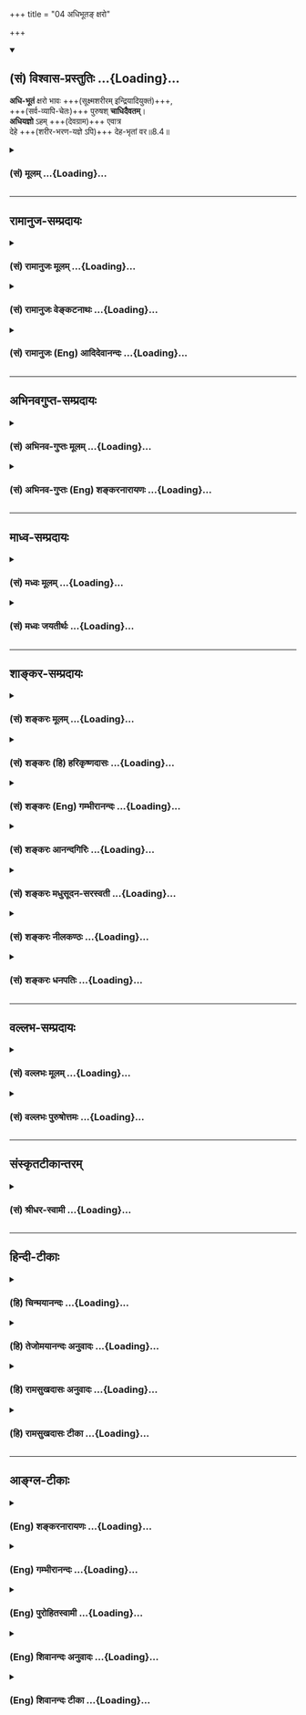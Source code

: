 +++
title = "04 अधिभूतङ् क्षरो"

+++
<div class="js_include" newlevelforh1="2" title="(सं) विश्वास-प्रस्तुतिः" unfilled url="/mahAbhAratam/vyAsaH/shlokashaH/06-bhIShma-parva/03-bhagavad-gItA-parva/saMskRtam/vishvAsa-prastutiH/08_axara-para-brahma-yo/04_adhibhUta~N_xaro.md">
<details open><summary><h2>(सं) विश्वास-प्रस्तुतिः ...{Loading}...</h2></summary>

**अधि-भूतं** क्षरो भावः +++(सूक्ष्मशरीरम् इन्द्रियादियुक्तं)+++,  
+++(सर्व-व्यापि-चेतः)+++ पुरुषश् **चाधिदैवतम्**।  
**अधियज्ञो** ऽहम् +++(देवग्राम)+++ एवात्र  
देहे +++(शरीर-भरण-यज्ञे ऽपि)+++ देह-भृतां वर॥8.4॥
</details>
</div>
<div class="js_include collapsed" newlevelforh1="3" title="(सं) मूलम्" unfilled url="/mahAbhAratam/vyAsaH/shlokashaH/06-bhIShma-parva/03-bhagavad-gItA-parva/saMskRtam/mUlam/08_axara-para-brahma-yo/04_adhibhUta~N_xaro.md">
<details><summary><h3>(सं) मूलम् ...{Loading}...</h3></summary>

अधिभूतं क्षरो भावः पुरुषश्चाधिदैवतम्।  
अधियज्ञोऽहमेवात्र देहे देहभृतां वर।।8.4।।
</details>
</div>


_________________
## रामानुज-सम्प्रदायः
<div class="js_include collapsed" newlevelforh1="3" title="(सं) रामानुजः मूलम्" unfilled url="/mahAbhAratam/vyAsaH/shlokashaH/06-bhIShma-parva/03-bhagavad-gItA-parva/saMskRtam/rAmAnujaH/mUlam/08_axara-para-brahma-yo/04_adhibhUta~N_xaro.md">
<details><summary><h3>(सं) रामानुजः मूलम् ...{Loading}...</h3></summary>

।।8.4।। ऐश्वर्यार्थिनां ज्ञातव्यतया निर्दिष्टम् **अधिभूतं क्षरो भावः**-   
वियदादि-भूतेषु वर्तमानः  
तत्-परिणाम-विशेषः  
क्षरण--स्व-भावो  
विलक्षणः शब्द-स्पर्शादिः साश्रयः।  

विलक्षणाः साश्रयाः शब्द-स्पर्श-रूप-रस-गन्धाः  
ऐश्वर्यार्थिभिः प्राप्याः।  
तैः अनुसंधेयाः।

**पुरुषश्च अधिदैवतम्** -  
अधि-दैवत-शब्द-निर्दिष्टः **पुरुषः**  
**अधिदैवतं** - दैवतोपरि वर्तमानम्,  
इन्द्र-प्रजापति-प्रभृति-कृत्स्न-दैवतोपरि वर्तमानः  
इन्द्र-प्रजापति-प्रभृतीनां भोग्य-जाताद् विलक्षण-शब्दादेः भोक्ता **पुरुषः**,  
सा च भोक्तृत्वावस्था ऐश्वर्यार्थिभिः प्राप्यतया अनुसन्धेया।

**अधि-यज्ञः अहम् एव**  
अधियज्ञ-शब्द-निर्दिष्टो **अहम् एव अधियज्ञः**  
यज्ञैः आराध्यतया वर्तमानः  
अत्रेन्द्रादौ मम देह-भूते आत्मतया अवस्थितः  
अहम् एव यज्ञैः आराध्य इति  
महा-यज्ञादि-नित्य-नैमित्तकानुष्ठान-वेलायां त्रयाणाम् अधिकारिणाम् अनुसन्धेयम् एतत्।

</details>
</div>
<div class="js_include collapsed" newlevelforh1="3" title="(सं) रामानुजः वेङ्कटनाथः" unfilled url="/mahAbhAratam/vyAsaH/shlokashaH/06-bhIShma-parva/03-bhagavad-gItA-parva/saMskRtam/rAmAnujaH/venkaTanAthaH/08_axara-para-brahma-yo/04_adhibhUta~N_xaro.md">
<details><summary><h3>(सं) रामानुजः वेङ्कटनाथः ...{Loading}...</h3></summary>

  
  
।।8.4।। ऐश्वर्यार्थिनां ज्ञातव्यतया
निर्दिष्टमित्येतदधिदैवतेऽप्यनुषञ्जनीयम् अधिभूतक्षरशब्दनिर्वचनानुरोधेन
व्याख्यातिवियदादीति। भूतशब्दस्यात्र जन्तुविषयत्वव्यवच्छेदाय
वियदादिशब्दः। शब्दाद्यवस्थातद्वतोर्भोग्ययोर्द्वयोरपि क्षरशब्देन
सङ्ग्रहणायक्षरणस्वभाव इति निर्वचनम्। नश्वर इत्यर्थः। विलक्षण
इतिइन्द्रप्रजापतिप्रभृतीनां भोग्यजातात् इति वक्ष्यमाणमत्रापि
द्रष्टव्यम्। एवंविधं च वैलक्षण्यं
स्वासाधारणभक्तियोगप्रसन्नपरमात्मसङ्कल्पविशेषप्रसूतभोगरूपत्वात्। अस्य
ज्ञातव्यताहेतुं दर्शयति -- विलक्षणा इति। क्षरो भावः इत्येकवचनं
जात्यभिप्रायमिति भावः। प्राप्याप्राप्यत्वादित्यर्थः। अधिदैवतशब्दे
रूढिभ्रमव्युदासायाह -- अधिदैवतशब्दनिर्दिष्ट इति।
तन्निरुक्तिःदैवतोपरिवर्तमानमिति। देवतोपरीति सम्बन्धसामान्यषष्ठ्या समासः।
दैवतशब्दस्यात्र सर्वेश्वरात् सङ्कोचं देवतान्तरेष्वभिव्याप्तिं चाह --
इन्द्रेति। उपरि वर्तमानत्वमिह न केवलं देशाद्यपेक्षया किन्तु
भोगप्रकर्षादपीत्यभिप्रायेणेत्याह -- इन्द्रेत्यादि पुरुष इत्यन्तम्।  
  
ननु पुरुषान्तरमिहाविवक्षितम्
स्वात्मस्वरूपपुरुषानुसन्धानमधिकार्यन्तरस्यापि समानम् ततोऽत्र को विशेषः
इत्यत्राह -- सा चेति। न परिशुद्धस्वरूपमिहानुसन्धेयं न चाशुद्धेऽपि
हेयत्वमिह भाव्यम्। पुरुषशब्दनिर्देशश्चात्र भावप्रधान इति भावः। अहमेवेति क
इति प्रश्नस्योत्तरम्। कथमिति प्रश्नस्योत्तरत्वं तदभिप्रेतं विवृणोति --
अधियज्ञ इति। यज्ञे सम्बध्यमानोऽधियज्ञः। तत्र च सर्वेश्वरस्याराध्यतया
सम्बन्ध इत्याह -- यज्ञैराराध्यतया वर्तमान इति। इन्द्रादयो हि तत्र च
आराध्याः श्रुताः तत्कथमहमेवेत्युच्यत इत्यत्रोत्तरम्अत्र देहे इत्यनेन
विवक्षितमिति दर्शयति -- अत्रेन्द्रादाविति। अधियज्ञोऽहमेवात्र देहे
इतीश्वरेणाभिधीयमानत्वात्तद्देहविषयत्वं प्रतीतम्। स चेश्वरदेहःयज
देवपूजायाम् \[1।1027\] इति
याज्यदेवतापेक्षयज्ञप्रसङ्गादिन्द्रादिरेवेत्यभिप्रायेणोक्तम् --
इन्द्रादाविति। यां यां तनुम् \[7।21\] इति प्रागुक्तं स्मारयति -- मम
देहभूत इति। कर्मणा ह्यचिद्द्रव्यं कस्यचिद्देहो भवति न तथाऽत्र देहत्वं
कादाचित्कमिति ज्ञापनायदेहभूत इति प्रयोगः।
देहभूतकेवलेन्द्रादिव्यवच्छेदार्थंअहमेवेत्यवधारणम्।
पूर्वनिर्दिष्टब्रह्माध्यात्मकर्माधिभूताधिदैववन्न तत्त्वान्तरमिति
ज्ञापनार्थं वा। विष्णुः सर्वा देवताः इति च श्रुतिः। एतेनकथम् इति
प्रश्नस्याप्युत्तरं दत्तम्। तत्तद्विशिष्टस्याराध्यत्वात्। देहभृतां
वर,इत्यनेनाध्यात्मचिन्तानुगुणसत्त्वोत्तरदेहेन्द्रियादिमत्त्वं
स्वस्यालौकिकेन्द्रादिदेहवत्त्वे निदर्शनं चाभिप्रेतम्।
एवंविधाधियज्ञविज्ञानमनुष्ठानानुप्रविष्टम् न तु तदुपकारकमात्रम् न
चैश्वर्यार्थिमात्रविषयमिति दर्शयति -- इति महायज्ञेति।
अकरणनिमित्तानर्हतादिपरिहाराय
त्रयाणामवश्यकर्तव्यताद्योतनायनित्यनैमित्तिकोक्तिः।  
  

</details>
</div>
<div class="js_include collapsed" newlevelforh1="3" title="(सं) रामानुजः (Eng) आदिदेवानन्दः" unfilled url="/mahAbhAratam/vyAsaH/shlokashaH/06-bhIShma-parva/03-bhagavad-gItA-parva/saMskRtam/rAmAnujaH/english/AdidevAnandaH/08_axara-para-brahma-yo/04_adhibhUta~N_xaro.md">
<details><summary><h3>(सं) रामानुजः (Eng) आदिदेवानन्दः ...{Loading}...</h3></summary>

8.4 The perishable existences which have been declared as fit to be known by the seekers of wealth, power etc., form the Adhibhuta. They are superior material entities that remain in ether or space and other elements. They are the evolutes of material elements and are perishable in their nature. They are also of the nature of sound, touch etc.,
supported by their basic subtle elements but different from, and finer than, ordinary sound etc., and are of many kinds. Sound, touch, form,
taste and smell on this kind, which are manifold and rooted in their several bases, are to be gained by the seekers after prosperity and should be contemplated upon by them. Adhidaivata connotes Purusa. The Purusa is superior to divinities like Indra, Prajapati and others, and is the experiencer of sound etc., which are different from, and superior to, the multitude of enjoyments of Indra, Prajapati etc. The condition of being such an enjoyer is to be contemplated upon by the seekers after prosperity, as the end to be attained. I alone am connoted by the term Adhiyajna (sacrifice). Adhiyajna denotes one who is propitiated in sacrifices. Indra and others, to whom sacrifices are made, form My body.
I dwell as their Self and I alone am the object of worship by sacrifice.
In this manner the three groups of alified devotees should contemplate at the time of the practice of periodical and occasional rituals like the great sacrificies. This is also common to all the three groups of devotees.

</details>
</div>


_________________
## अभिनवगुप्त-सम्प्रदायः
<div class="js_include collapsed" newlevelforh1="3" title="(सं) अभिनव-गुप्तः मूलम्" unfilled url="/mahAbhAratam/vyAsaH/shlokashaH/06-bhIShma-parva/03-bhagavad-gItA-parva/saMskRtam/abhinava-guptaH/mUlam/08_axara-para-brahma-yo/04_adhibhUta~N_xaro.md">
<details><summary><h3>(सं) अभिनव-गुप्तः मूलम् ...{Loading}...</h3></summary>

।।8.4।। अधिभूतमिति।  
क्षरति स्रवति परिणामादि-धर्मेण इति **क्षरः** +++(S omits
क्षरः)+++ - घटादिः पदार्थग्राम उच्यते।  
**पुरुषः** आत्मा।  
स च **अधिदैवतम्** - तत्र सर्व-दैवतानां परिनिष्ठितत्त्वात्।  
अत एव अशेष-यज्ञ-भोक्तृत्वेन **यज्ञान्** अवश्य-कार्याणि कर्माणि **+अधिकृत्य** यः स्थितः पुरुषोत्तमः **सः अहमेव**।  
**अहमेव** च **देहे** स्थित इति प्रश्न-द्वयम् एकेन यत्नेन निर्णीतम्।

</details>
</div>
<div class="js_include collapsed" newlevelforh1="3" title="(सं) अभिनव-गुप्तः (Eng) शङ्करनारायणः" unfilled url="/mahAbhAratam/vyAsaH/shlokashaH/06-bhIShma-parva/03-bhagavad-gItA-parva/saMskRtam/abhinava-guptaH/english/shankaranArAyaNaH/08_axara-para-brahma-yo/04_adhibhUta~N_xaro.md">
<details><summary><h3>(सं) अभिनव-गुप्तः (Eng) शङ्करनारायणः ...{Loading}...</h3></summary>

8.4 Adhibhutam etc. The world of material beings, like pot etc., is of
changing nature, because it flows or gushes forth with its innate nature
of changes etc. Person : Self. It is the lord of the devinities, as all
deities are established in It (or all deities get their perfections in
It). On the same reason it is only Myself, the Supreme Soul, Who remain
lording - as an enjoyer of sacrifice in its entirty - over sacrifices
i.e. actions that are to be performed inevitably; and it is I only Who
dwell in the body. Thus, a pair of estions have been decided by single
effort. Now, the other estion that remains to be answered viz., 'How are
You to be realised at the time of departure ;', the Lord decides as :

</details>
</div>


_________________
## माध्व-सम्प्रदायः
<div class="js_include collapsed" newlevelforh1="3" title="(सं) मध्वः मूलम्" unfilled url="/mahAbhAratam/vyAsaH/shlokashaH/06-bhIShma-parva/03-bhagavad-gItA-parva/saMskRtam/madhvaH/mUlam/08_axara-para-brahma-yo/04_adhibhUta~N_xaro.md">
<details><summary><h3>(सं) मध्वः मूलम् ...{Loading}...</h3></summary>

।।8.4।। भूतानि सशरीरान् जीवानधिकृत्य यत्तदधिभूतम्। क्षरो भावो
विनाशिकार्यपदार्थः। अव्यक्तान्तर्भावेऽपि तस्याप्यन्यथाभावाख्यो
विनाशोऽस्त्येव। तच्चोक्तम् -- अव्यक्तं परमे व्योम्नि निष्क्रिये
सम्प्रलीयते इति। तस्मादव्यक्तमुत्पन्नं त्रिगुणं द्विजसत्तम इति
च। विकारोऽव्यक्तजन्म हि इति च स्कान्दे। पुरि शयनात्पुरुषो जीवः स च
सङ्कर्षणो ब्रह्मा वा। स सर्वदेवानधिकृत्य तत्पतिरित्यधिदैवतम्
देवाधिकारस्थ इति वा। सर्वयज्ञभोक्तृत्वादेरधियज्ञः।
अन्योऽधियज्ञोऽग्न्यादिः प्रसिद्ध इति देह इति विशेषणम्। भोक्तारं यज्ञतपसां
\[5।29\]। त्रैविद्या मां \[9।20\]। ये त्वन्यदेवताभक्ताः। \[9।23\] एतस्य वा
अक्षरस्य प्रशासने ৷৷. गार्गि ददतो मनुष्याः प्रशंसन्ति यजमानं देवाः
\[बृ.उ.3।8।9\] इत्यादेः। कुतो ह्यस्य ध्रुवः स्वर्गः कुतो नैश्श्रेयसं पदम्
\[मं.भा.12।334।2\] इत्यादिपरिहारश्च मोक्षधर्मे।
भगवांश्चेत्तद्भोक्तृत्वादेरधियज्ञत्वं सिद्धमिति कथमित्यस्य परिहारः
पृथङ्नोक्तः। सर्वप्राणिदेहस्थरूपेण साधियज्ञः। अत्रेति
स्वदेहनिवृत्त्यर्थम्। न हि तत्रेश्वरस्य नियन्तृत्वं पृथगस्ति। नात्रोक्तं
ब्रह्म भगवतोऽन्यत्। ते ब्रह्म \[7।29\] इत्युक्त्वासाधिभूताधिदैवं मां
साधियज्ञं च ये विदुः \[7।30\] इति परामर्शात् तस्यैव च
प्रश्नात्। साधियज्ञं इति भेदप्रतीतेस्तन्निवृत्त्यर्थंअधियज्ञोऽहं
इत्युक्तम्। मामित्यभेदप्रसिद्धेरक्षरमित्येवोक्तम्। आह च गीताकल्पे --
देहस्थविष्णुरूपाणि अधियज्ञ इतीरितः। कर्मेश्वरस्य सृष्ट्यर्थं
तच्चापीच्छाद्यमुच्यते। अधिभूतं जडं प्रोक्तमध्यात्मं जीव उच्यते।
हिरण्यगर्भोऽधिदैवं देवः सङ्कर्षणोऽपि वा। ब्रह्म नारायणो देवः
सर्वदेवेश्वरेश्वरः इति। यथा प्रतीतं वा सर्वमत्र नैव विरुध्यते इति।
स्कान्दे च -- आत्माभिमानाधिकारस्थितमध्यात्ममुच्यते। देहाद्बाह्यं
विनाऽतीव बाह्यत्वादधिदैवतम्। देवाधिकारगं सर्वं महाभूताधिकारगम्। तत्कारणं
तथा कार्यमधिभूतं तदन्तिकात् इति। महाकौर्मे च -- अध्यात्मं देहपर्यन्तं
केवलात्मोपकारकम्। सदेहजीवभूतानि यत्तेषामुपकारकृत्। अधिभूतं तु मायान्तं
देवानामधिदैवतम् इति।

</details>
</div>
<div class="js_include collapsed" newlevelforh1="3" title="(सं) मध्वः जयतीर्थः" unfilled url="/mahAbhAratam/vyAsaH/shlokashaH/06-bhIShma-parva/03-bhagavad-gItA-parva/saMskRtam/madhvaH/jayatIrthaH/08_axara-para-brahma-yo/04_adhibhUta~N_xaro.md">
<details><summary><h3>(सं) मध्वः जयतीर्थः ...{Loading}...</h3></summary>

।।8.4।। परिहारं सङ्गमयितुमधिभूतशब्दार्थं तावदाह -- **भूतानी**ति। अधिकृत्य
तदुपकारित्वेन यद्वर्ततेक्षरः,सर्वाणि भूतानि \[15।16\] इति वक्ष्यमाणं
क्षरं व्यावर्तयितुं व्याचष्टे -- **क्षर** इति। क्षरशब्दव्याख्या
विनाशीति। भावशब्दस्यार्थद्वयं कार्य इति पदार्थ इति। भवत्युत्पद्यत इति
भावः। उत्पत्तिमान्पदार्थो नाशवान् पदार्थ इति प्रत्येकमुत्तरम्।
सर्वभूतानामध्यात्मत्वान्न ग्रहणम्। नन्वव्यक्तमपि सशरीरान् जीवानधिकृत्य
वर्तत इति तस्याप्यधिभूतेऽन्तर्भावोऽस्त्येव न चैतद्विनाशि कार्यं वानासतः
\[2।16\] इत्युक्तत्वात्। ततोऽव्यापकमुत्तरमित्यत आह -- **अव्यक्ते**ति।
अव्यक्तस्याधिभूतान्तर्भावेऽपि नाव्यापकमुत्तरमिति शेषः। कुतः इत्यत आह --
**तस्यापी**ति। अन्यथाभावो वैषम्यपरित्यागेन साम्यावस्थापत्तिः। यत इति
शेषः। तथा विक्रियालक्षणं जन्म चेत्यपि ग्राह्यम्। उभयत्र क्रमेण
प्रमाणान्याह -- **तच्चे**ति। व्योम्नि व्याप्ते प्रलये
प्रचुरव्यापाराभावात् निष्क्रिये। ननु पुरुषः परमात्मा स
ब्रह्माधियज्ञशब्दाभ्यामुक्त इत्यत आह -- **पुरी** त। शरीरे अधिकरणे शेतेः
\[अष्टा.3।2।15\] इति डः। वर्णागमो वर्णविपर्ययश्च इत्यादिना साधुः।
तथाप्यध्यात्मशब्देन गतार्थतेत्यत आह -- **स चे**ति।
सर्वजीवाभिमानित्वादिति भावः। तस्याधिदैवत्वं कथं इत्यतो द्वेधाऽऽह --
**स** इति। अधिकृत्य वर्तत इत्यस्यैव विवरणं -- **पतिरि**ति।
देवाधिकारस्थस्तत्प्रकरणेषु मुख्यतः प्रतिपाद्यः। सर्वदेवतासङ्ग्रहार्थं वा
द्वितीयं व्याख्यानम्। अक्षरार्थस्तु पूर्ववत्। अधियज्ञः कथं \[8।2\]
इत्यस्योत्तरं भगवताऽनुक्तं भाष्यकृदाह -- **सर्वे**ति। आदिपदेन
तत्प्रवर्तकत्वादिनाऽध्यात्मशब्दवदधियज्ञशब्देऽव्ययीभावः। किन्तु अधिगतो
यज्ञमिति प्रादिसमासः। अधिष्ठितो यज्ञोऽनेनेति बहुव्रीहिर्वा। अधियज्ञः कः
इति प्रश्ने तत्परिहारे च देह इत्यस्य प्रयोजनमाह -- **अन्य** इति। अन्यो
भगवतः इति सिद्धार्थतापरिहारार्थं प्रश्नवाक्ये देह इति विशेषणं प्रयुक्तं
कर्तृभोक्तृफलदातॄणां हेप्रेरकत्वेन वर्तमान इति। अतः परिहारवाक्येऽपि
यथाप्रश्नं तदुपात्तमिति वाक्यशेषः। भगवतः सर्वयज्ञभोक्तृत्वं कुतो
येनैवमुत्तरमध्याह्रियते इत्यत आह -- **भोक्तारमि**ति।
त्रैविद्यानुष्ठितयज्ञभोक्तृत्वाभावात्सर्वेत्यनुपपन्नमित्यत आह --
**त्रैविद्या** इति। प्रवर्तकत्वे श्रुतिमाह -- **एतस्ये**ति।
यज्ञफलदातृत्वादौ प्रमाणमाह -- **कुतो ही**ति। ध्रुवश्चिरन्तनः।
निश्श्रेयसे मुक्तौ भवं पदं सुखम्। इत्यादेः प्रश्नस्य। नन्वेष परिहरो
भगवतैवं कुतो नोक्तः इत्यत आह -- **भगवांश्चेदि**ति। चेच्छब्दो
यदाशब्दार्थे। अधियज्ञोऽहमिति यदाधियज्ञत्वेन भगवानुक्तः तदा तस्य
सर्वयज्ञभोक्तृत्वादेरधियज्ञत्वमर्जुनस्य सिद्धमेव भोक्तारमित्यादेरर्थस्य
तेन श्रुतत्वात् अन्यत्वपक्ष एव कथमिति पृष्टत्वात्। एवमालोच्य भगवता
कथमित्यस्य प्रश्नस्य परिहारोऽधियज्ञोऽहमित्यतः पृथक् नोक्तः। अस्माभिस्तु
मन्दान्बोधयितुमुक्त इति भावः। ननु यज्ञधियज्ञः स्वयमेव तर्हि कथंसाधियज्ञं
मां इति प्रागवोचत् इत्यत आह -- **सर्वे**ति। रूपविशेषापेक्षया
साहित्यमुक्तमिति भावः। अनेन परिहारवाक्यस्थस्य देह इति विशेषणस्य
प्रयोजनान्तरं चोक्तं भवति। अत्रेति देहविशेषणं किमर्थं इत्यत आह --
**अत्रे**ति। इह लौकिके देह इत्यर्थः। कुत ईश्वरदेहो व्यावर्तनीयः इत्यत आह
-- **न ही**ति। तत्र स्वदेहे। पृथक् पृथग्भावेन। यथाऽधियज्ञोऽहमेवेत्युक्तं
न तथा ब्रह्माहमिति। अतो भगवतोऽन्यदेवेदं ब्रह्म परममिति तु स्वरूपकथनम्। न
तु विशेषणमिति शङ्का निवारयति -- **नात्रे**ति। पूर्वाध्यायेते ब्रह्म
तद्विदुः \[7।29\] इत्युक्त्वा कथम्भूतं ब्रह्मेत्याकाङ्क्षायां
साधिभूताधिदैवं साधियज्ञं च ब्रह्मेति वक्तव्ये मामिति ब्रह्मणः
परामर्शात्। तत्रास्तु भगवानेव ब्रह्म अत्र तु कुतः इत्यत आह --
**तस्यैवे**ति पृष्टस्यैव वक्तव्यत्वात्। तर्हि अधियज्ञस्य ब्रह्मणश्च
भगवत्त्वादेकत्राहमेवेत्युक्तिः अपरत्र तदनुक्तिः किंनिबन्धना इत्यत आह --
**साधियज्ञमि**ति। शेषं **तात्पर्यनिर्णये।** एतेनापव्याख्यानमपि निरस्तम्।
द्वादशादौ च विस्तरेण आगमसम्मत्योक्तं स्थापयति -- **आह चे**ति। यानि
देहस्थविष्णुरूपाणिसोधियज्ञ इतीरितः। तदपीच्छाप्रयत्नाद्यमेव न तु
परिणामरूपम्। जडं देहाद्बाह्यम्। न केवलमेषां पदानामेतावन्मात्रार्थत्वं
किन्तु यथाप्रतीतं प्रतीतिमनतिक्रम्य शब्दशक्त्या यावत्प्रतीतं
प्रमाणाविरुद्धं च तदत्र व्याख्यायमानं वक्तुरभिप्रायं न
व्यभिरचरतीत्यर्थः. कि़ञ्चिद्व्यवहितत्वात् मध्येऽपीति शब्दः। एतदेव
वाक्यान्तरेण स्पष्टयति -- **स्कान्दे चे**ति। आत्मनोऽभिमानस्य विषयः
आत्माधिकारस्थं तत्र प्रतिपाद्यं देहाद्बाह्यं विनेति।
सामर्थ्यादात्माभिमानस्थेन सम्बध्यते। तत्र युक्तिः अतीव बाह्यत्वात्।
अत्यभिमानविषयत्वाभावात्। महाभूताधिकारगं महाभूतम्। कार्यकारणग्रहणहेतुः।
तदन्तिकात्तत्तादात्म्यात् देवानामुपकारकृत्।

</details>
</div>


_________________
## शाङ्कर-सम्प्रदायः
<div class="js_include collapsed" newlevelforh1="3" title="(सं) शङ्करः मूलम्" unfilled url="/mahAbhAratam/vyAsaH/shlokashaH/06-bhIShma-parva/03-bhagavad-gItA-parva/saMskRtam/shankaraH/mUlam/08_axara-para-brahma-yo/04_adhibhUta~N_xaro.md">
<details><summary><h3>(सं) शङ्करः मूलम् ...{Loading}...</h3></summary>

।।8.4।। --, 

**अधिभूतं** प्राणिजातम् अधिकृत्य भवतीति।  
कोऽसौ क्षरः? क्षरतीति **क्षरः** - विनाशी **भावः** - यत्किञ्चित् जनिमत् वस्तु इत्यर्थः। 

**पुरुषः** पूर्णम् अनेन सर्वम् इति, पुरि शयनात् वा **पुरुषः**  
आदित्यान्तर्गतो हिण्य-गर्भः सर्व-प्राणि-करणानाम् अनुग्राहकः  
सः **अधिदैवतम्।** 

**अधियज्ञः** सर्व-यज्ञाभिमानिनी विष्ण्व्-आख्या देवता - "यज्ञो वै विष्णुः" इति श्रुतेः।  
स हि विष्णुः **अहमेव अत्र** अस्मिन् **देहे** यो यज्ञः, तस्य +अहम् **अधियज्ञः** -  
यज्ञो हि देह-निर्वर्त्यत्वेन देह-समवायी इति देहाधिकरणो भवति **देहभृतां वर**।।

</details>
</div>
<div class="js_include collapsed" newlevelforh1="3" title="(सं) शङ्करः (हि) हरिकृष्णदासः" unfilled url="/mahAbhAratam/vyAsaH/shlokashaH/06-bhIShma-parva/03-bhagavad-gItA-parva/saMskRtam/shankaraH/hindI/harikRShNadAsaH/08_axara-para-brahma-yo/04_adhibhUta~N_xaro.md">
<details><summary><h3>(सं) शङ्करः (हि) हरिकृष्णदासः ...{Loading}...</h3></summary>

।।8.4।। जो प्राणिमात्रको आश्रित किये होता है उसका नाम अधिभूत है। वह कौन
है क्षर -- जो कि क्षय होता है ऐसा विनाशी भाव यानी जो कुछ भी उत्पत्तिशील
पदार्थ हैं वे सबकेसब अधिभूत हैं। पुरुष अर्थात् जिससे यह सब जगत् परिपूर्ण
है अथवा जो शरीररूप पुरमें रहनेवाला होनेसे पुरुष कहलाता है वह सब
प्राणियोंके इन्द्रियादि करणोंका अनुग्राहक सूर्यलोकमें रहनेवाला
हिरण्यगर्भ अधिदैवत है। यज्ञ ही विष्णु है इस श्रुतिके अनुसार सब यज्ञोंका
अधिष्ठाता जो विष्णुनामक देवता है वह अधियज्ञ है। हे देहधारियोंमें श्रेष्ठ
अर्जुन इस देहमें जो यज्ञ है उसका अधिष्ठाता वह विष्णुरूप अधियज्ञ मैं ही
हूँ। यज्ञ शरीरसे ही सिद्ध होता है अतः यज्ञका शरीरसे नित्य सम्बन्ध है
इसलिये वह शरीरमें रहनेवाला माना जाता है।

</details>
</div>
<div class="js_include collapsed" newlevelforh1="3" title="(सं) शङ्करः (Eng) गम्भीरानन्दः" unfilled url="/mahAbhAratam/vyAsaH/shlokashaH/06-bhIShma-parva/03-bhagavad-gItA-parva/saMskRtam/shankaraH/english/gambhIrAnandaH/08_axara-para-brahma-yo/04_adhibhUta~N_xaro.md">
<details><summary><h3>(सं) शङ्करः (Eng) गम्भीरानन्दः ...{Loading}...</h3></summary>

8.4 Adhibhutam, that which exists in the physical plane, i.e. that which
exists by comprising all creatures;-what is it;-it consists of the
ksarah bhavah, mutable entity. Ksarah is that which is mutable, which is
destructible; bhavah means anything whatsoever that has orgination. This
is meaning. Purusah means the Person, derived in the sense of he by whom
all things are pervaded; or, he who lies in every heart. He is
Hiranyagarbha, who resides in the Sun and sustains the organs of all
creatures. He is adhi-daivatam, the entity existing in the divine plane.
Deha-bhrtam-vara, O best among the embodied beings; adhiyajnah, the
entity existing in sacrifices, is the Deity, called Visnu, presiding
over all sacrifices-which agrees with the Vedic text, 'Sacrifice is
indeed Vishu' (Tai, Sam. 1.7.4). Aham eva, I Myself, who am that very
Visnu; am adhiyajnah, the entity existing in the sacrifice; which is
going on atra dehe, in this body. Since a sacrfice is performed with
body, therefore it is closely associated with the body. In this sense it
is said to be going on in the body.

</details>
</div>
<div class="js_include collapsed" newlevelforh1="3" title="(सं) शङ्करः आनन्दगिरिः" unfilled url="/mahAbhAratam/vyAsaH/shlokashaH/06-bhIShma-parva/03-bhagavad-gItA-parva/saMskRtam/shankaraH/AnandagiriH/08_axara-para-brahma-yo/04_adhibhUta~N_xaro.md">
<details><summary><h3>(सं) शङ्करः आनन्दगिरिः ...{Loading}...</h3></summary>

।।8.4।। संप्रति प्रश्नत्रयस्योत्तरमाह -- **अधिभूतमिति।** अधिभूतं च किं
प्रोक्तमित्यस्य प्रतिवचनं **अधिभूतं क्षरो भाव इति।** तत्राधिभूतपदमनूद्य
वाच्यमर्थं कथयति -- **अधिभूतमित्यादिना।** तस्य निर्देशमन्तरेण
निर्ज्ञातुमशक्यत्वात्प्रश्नद्वारा तन्निर्दिशति -- **कोऽसाविति।**
कार्यमात्रमत्र संगृहीतमिति वक्तुमुक्तमेव व्यनक्ति -- **यत्किंचिदिति।**
अधिदैवं किमिति प्रश्ने पुरुषश्चेत्यादिप्रतिवचनं तत्र पुरुषशब्दमनूद्य
मुख्यमर्थं तस्योपन्यस्यति -- **पुरुष इति।** तस्यैव संभावितमर्थान्तरमाह
-- **पुरि शयनाद्वेति।** वैराजं देहमासाद्यादित्यमण्डलादिषु दैवतेषु
योऽन्तरवस्थितो लिङ्गात्मा व्यष्टिकरणानुग्राहकोऽत्र पुरुषशब्दार्थः स
चाधिदैवतमिति स्फुटयति -- **आदित्येति।** अधियज्ञः कथमित्यादिप्रश्नं
परिहरन्नधियज्ञशब्दार्थमाह -- **अधियज्ञ इति।** कथमुक्तायां
देवतायामधियज्ञशब्दः स्यादित्याशङ्क्य श्रुतिमनुसरन्नाह -- **यज्ञो वा
इति।** परैव देवताऽधियज्ञशब्देनोच्यते। सा च ब्रह्मणः सकाशादत्यन्ताभेदेन
प्रतिपत्तव्येत्याह -- **स हि विष्णुरिति।**
शास्त्रीयव्यवहारभूमिरत्रेत्युक्ता। देहसामानाधिकरण्याद्वात्रेत्यस्य
व्याख्यानम् -- **अस्मिन्निति।** किमधियज्ञो बहिरन्तर्वा देहादिति संदेहो
मा भूदित्याह -- **देह इति।** ननु यज्ञस्य देहाधिकरणत्वाभावात्कथं
तथाविधयज्ञाभिमानिदेवतात्वं भगवता विवक्ष्यते तत्राह -- **यज्ञो हीति।**
एतेन तस्य बुद्ध्यादिव्यतिरिक्तत्वमुक्तमवधेयम्। नहि परा देवता
दर्शितरीत्याधियज्ञशब्दिता बुद्ध्यादिष्वन्तर्भावमनुभावयितुमलम्।
देहान्बिभ्रतीति देहभृतः सर्वे प्राणिनस्तेषामेव वरः श्रेष्ठः। युक्तं हि
भगवता साक्षादेव प्रतिक्षणं संवादं विदधानस्यार्जुनस्य सर्वेभ्यः
श्रैष्ठ्यम्।

</details>
</div>
<div class="js_include collapsed" newlevelforh1="3" title="(सं) शङ्करः मधुसूदन-सरस्वती" unfilled url="/mahAbhAratam/vyAsaH/shlokashaH/06-bhIShma-parva/03-bhagavad-gItA-parva/saMskRtam/shankaraH/madhusUdana-sarasvatI/08_axara-para-brahma-yo/04_adhibhUta~N_xaro.md">
<details><summary><h3>(सं) शङ्करः मधुसूदन-सरस्वती ...{Loading}...</h3></summary>

।।8.4।। संप्रत्यग्रिमप्रश्नत्रयस्योत्तरमाह -- क्षरतीति क्षरो विनाशी भावो
यत्किंचिज्जनिमद्वस्तु भूतं प्राणिजातमधिकृत्य भवतीत्यधिभूतमुच्यते। पुरुषो
हिरण्यगर्भः समष्टिलिङ्गात्मा व्यष्टिसर्वकरणानुग्राहकः। आत्मैवेदमग्र
आसीत्पुरुषविधः इत्युपक्रम्यस यत्पूर्वोऽस्मात्सर्वस्मात्सर्वान्पाप्मन
औषत्तस्मात्पुरुषः इत्यादि श्रुत्या प्रतिपादितः। चकारात्स वै शरीरी प्रथमः
स वै पुरुष उच्यते। आदिकर्ता स भूतानां ब्रह्माग्रे समवर्तत
इत्यादिस्मृत्या च प्रतिपादितः। अधिदैवतं दैवतान्यादित्यादीन्यधिकृत्य
चक्षुरादिकरणान्यनुगृह्णातीति तथोच्यते। अधियज्ञः सर्वयाज्ञाधिष्ठाता
सर्वयज्ञफलदायकश्च। सर्वयज्ञाभिमानिनी विष्ण्वाख्या देवता। यज्ञो वै विष्णुः
इति श्रुतेः। सच विष्णुरधियज्ञोऽहं वासुदेव एव न मद्भिन्नः कश्चित्। अतएव
परब्रह्मणः सकाशादत्यन्ताभेदेनैव प्रतिपत्तव्य इति कथमिति व्याख्यातम्।
सचात्रास्मिन्मनुष्यदेहे यज्ञरूपेण वर्तते बुद्ध्यादिव्यतिरिक्तो
विष्णुरूपत्वात्। एतेन स किमस्मिन्देहे ततो बहिर्वा देहे चेत्कोऽत्र
बुद्ध्यादिस्तद्यतिरिक्तो वेति संदेहो निरस्तः। मनुष्यदेहे य
यज्ञस्यावस्थानं यज्ञस्य मनुष्यदेहनिर्वत्वात्पुरुषो वै यज्ञः पुरुषस्तेन
यज्ञो यदेनं पुरुषस्तनुते इत्यादिश्रुतेः। हे देहभृतां वर सर्वप्राणिनां
श्रेष्ठेति संबोधयन् प्रतिक्षणं
मत्संभाषणात्कृतकृत्यस्त्वमेतद्बोधयोग्योऽसीति प्रोत्साहयत्यर्जुनं भगवान्।
अर्जुनस्य सर्वप्राणिश्रेष्ठत्वं भगवदनुग्रहातिशयभाजनत्वात्प्रसिद्धमेव।

</details>
</div>
<div class="js_include collapsed" newlevelforh1="3" title="(सं) शङ्करः नीलकण्ठः" unfilled url="/mahAbhAratam/vyAsaH/shlokashaH/06-bhIShma-parva/03-bhagavad-gItA-parva/saMskRtam/shankaraH/nIlakaNThaH/08_axara-para-brahma-yo/04_adhibhUta~N_xaro.md">
<details><summary><h3>(सं) शङ्करः नीलकण्ठः ...{Loading}...</h3></summary>

।।8.4।। क्षरो भावो जनिमद्वस्तु कर्मफलभूतं तत्साधनभूतं च
तदधिभूतमित्युच्यते। अधिदैवतं पुरुषः सर्वासु पूर्षु वसतीति
सर्वकरणानुग्राहकः सकलदेवतात्मा हिरण्यगर्भः। अधियज्ञो यज्ञाभिमानी
विष्णुरन्तर्यामी सोऽहमेव देह्यस्मि। अत्रास्मिन्देहे देहभृतां वर।

</details>
</div>
<div class="js_include collapsed" newlevelforh1="3" title="(सं) शङ्करः धनपतिः" unfilled url="/mahAbhAratam/vyAsaH/shlokashaH/06-bhIShma-parva/03-bhagavad-gItA-parva/saMskRtam/shankaraH/dhanapatiH/08_axara-para-brahma-yo/04_adhibhUta~N_xaro.md">
<details><summary><h3>(सं) शङ्करः धनपतिः ...{Loading}...</h3></summary>

।।8.4।। अधिभूतं च किं प्रोक्तमिति चतुर्थप्रश्नस्योत्तरमाह -- अधिभूतमिति।
भूतं प्राणिजातमधिकृत्य भवतीत्यधिभूतम्। क्षरो भावः क्षरतीति क्षरो विनाशी
भावो यत्किंचिज्जनिमद्वस्त्वित्यर्थः। अधिदैवं किमुच्यत इति
पञ्चमप्रश्नस्योत्तरमाह। पुरुषश्चाधिदैवतं पूर्णमनेन सर्वमिति पुरुषः
सर्वासु पूर्षु शयनाद्वा पुरुषः आदित्यान्तर्गतो हिरण्यगर्भः
सर्वप्राणिकरणानुग्राहकः सोऽधिदैवतं दैवतान्यादित्यादीन्यधिकृत्य
चक्षुरादिकरणग्राममनुगृह्णतीत्यधिदैवतमुच्यते। अधियज्ञः कथं कोऽत्र
देहेऽस्मिन्मधुसूदनेति षष्ठश्रस्योत्तरमाह -- अधियज्ञ इति। यज्ञो हि
देहेनोत्पात्द्योऽतो देहसमवायी। अतो देहस्तस्याधिकरणं भवति।
अस्मिन्देहेऽधियज्ञः सर्वयज्ञाभिमानिनी देवता विषण्वाख्या। यज्ञो वै विष्णुः
इति श्रुतेः। सोऽधियज्ञो विष्णुरहमेव कथमित्यवान्तरप्रकारप्रश्नोऽप्यनेनैव
परिहृतः। अधियज्ञो बुद्य्धादिव्यतिरिक्तः परमात्माभिन्नोऽस्मिन्देहे
प्रतिपत्तव्य इति। देहान्बिभ्रतीति देहभृतस्तेषां सर्वेषां प्राणिनां वरः
श्रेष्ठस्तस्य संबोधनं हे देहभृतां वरेति। उक्तंच भगवता प्रतिक्षणं संवादं
संविदधानस्यार्जुनस्य सर्वेभ्यः प्राणिभ्यः श्रैष्ट्यमिति भाष्यटीकाकाराः।
एवंभूतं मां देहभृतां वरस्त्वं प्रतिपत्तुमर्हसीति सूचनार्थं,वा संबोधनम्।

</details>
</div>


_________________
## वल्लभ-सम्प्रदायः
<div class="js_include collapsed" newlevelforh1="3" title="(सं) वल्लभः मूलम्" unfilled url="/mahAbhAratam/vyAsaH/shlokashaH/06-bhIShma-parva/03-bhagavad-gItA-parva/saMskRtam/vallabhaH/mUlam/08_axara-para-brahma-yo/04_adhibhUta~N_xaro.md">
<details><summary><h3>(सं) वल्लभः मूलम् ...{Loading}...</h3></summary>

।।8.4।। अग्रिमाणामाह -- अधिभूतमिति। पूर्वनिर्दिष्टमधिभूतं क्षरो भावः
भूताधिकृतः क्षरणस्वभावो भौतिकः पदार्थः युष्मदादिविराडन्तः किञ्च पुरुषो
जीवोऽत्रात्मा सर्वत्रास्त्यधिदैवतं (सर्वेषामधिदैवतं) सर्वसाधारणं
शब्दादिभोक्तृ चेति सूर्याद्या अधिदेवताश्चकारेण संगृह्यन्ते। सा
भोक्तृत्वावस्था पुरुषान्तर्यामिज्ञानिभिः (पुरुषोत्तमज्ञानिभिः)
सर्वत्रैकरूपतया(सर्वाधिगम्यतया)ऽनुसन्धेया। अधियज्ञोऽहमिति -- यस्त्वया
पृष्टः कोऽधियज्ञ इति स चाहं यज्ञाधिष्ठातावयवी यज्ञैश्चाराध्यः
परमात्मरूपः। देहेऽस्मिन्कथं इत्यस्योत्तरमाह -- अत्र देहे समस्तभूतशरीरे
तदन्तर्यामितया स्थितः यथोक्तं भागवते -- आध्यात्मिकस्तु यः प्रोक्तः
सोऽसावेवाधिदैविकः। यस्तत्रोभयविच्छेदः स स्मृतो ह्याधिभौतिकः।
एकमेकतराभावे यदि नोपलभामहे। त्रितयं तत्र यो वेद स आत्मा
\[स्वाश्रयाश्रयः\] स्वाश्रयः परः। \[भाग.2।10।9\] इति। हे देहभृतां वर यथा
देहभृतः केचन विज्ञाः (लिप्ताः) केचनाऽविज्ञाः (अलिप्ताः) तथाऽहमभिज्ञः
(अलिप्तः) साक्षी त्वं चापि तेषु वरो जिज्ञासुः देहभृत्त्वादिति तं स्तौति।

</details>
</div>
<div class="js_include collapsed" newlevelforh1="3" title="(सं) वल्लभः पुरुषोत्तमः" unfilled url="/mahAbhAratam/vyAsaH/shlokashaH/06-bhIShma-parva/03-bhagavad-gItA-parva/saMskRtam/vallabhaH/puruShottamaH/08_axara-para-brahma-yo/04_adhibhUta~N_xaro.md">
<details><summary><h3>(सं) वल्लभः पुरुषोत्तमः ...{Loading}...</h3></summary>

  
  
।।8.4।। एवं ब्रह्माध्यात्मकर्मोत्तराण्युक्त्वाऽधिभूताद्युत्तराण्याह --
अधिभूतमिति। क्षरो भावो विनश्वरो देहो भगवद्विप्रयोगतापाधिक्येन
नाशभावयुक्तोऽधिभूतं जीवमात्रमधिकृत्य भवतीति अधिभूतं
दास्यार्थमाविर्भावितस्वांशे विप्रयोगतापार्थं प्रकटीक्रियत इति तथोच्यत
इति भावः। च पुनः। पुरुषो मम जीवहृदि पुरुषत्वेन रसात्मको भावः स अधिदैवः
तं क्रीडात्मकभावमधिकृत्य भवतीति सर्वमूलरूप इति तथोच्यत इति भावः। किञ्च
हे देहभृतां वर मत्सेवौपयिकसामर्थ्ययुक्त अत्र जगति देहे देहनिमित्तं
सेवौपयिकोपचयार्थं अधियज्ञः यज्ञादिकर्मात्मकस्तत्प्रवर्तकश्चेत्यर्थः।  
  

</details>
</div>


_________________
## संस्कृतटीकान्तरम्
<div class="js_include collapsed" newlevelforh1="3" title="(सं) श्रीधर-स्वामी" unfilled url="/mahAbhAratam/vyAsaH/shlokashaH/06-bhIShma-parva/03-bhagavad-gItA-parva/saMskRtam/shrIdhara-svAmI/08_axara-para-brahma-yo/04_adhibhUta~N_xaro.md">
<details><summary><h3>(सं) श्रीधर-स्वामी ...{Loading}...</h3></summary>

।।8.4।। किंच **-- अधिभूतमिति।** क्षरो विनश्वरो भावो देहादिपदार्थो भूतं
प्राणिमात्रमधिकृत्य भवतीत्यधिभूतमुच्यते। पुरुषो वैराजः
सूर्यमण्डलमध्यवर्ती स्वांशभूतसर्वदेवतानामधिपतिरधिदैवतमुच्यते।
अधिदैवतमधिष्ठात्री देवतास वै शरीरी प्रथमः स वै पुरुष उच्यते। आदिकर्ता स
भूतानां ब्रह्माग्रे समवर्तत इति श्रुतेः। अत्रास्मिन्देहेऽन्तर्यामित्वेन
स्थितोऽहमेवाधियज्ञो यज्ञाधिष्ठात्री देवता यज्ञादिकर्मप्रवर्तकस्तत्फलदाता
च कथमित्यस्योत्तरमनेनैवोक्तं द्रष्टव्यम्।
अन्तर्यामिणोऽसङ्गत्वादिभिर्गुणैर्जीववैलक्षण्येन देहान्तर्वर्तित्वस्य
प्रसिद्धत्वात्। तथाच श्रुतिः -- द्वा सुपर्णा सयुजा सखाया समानं वृक्षं
परिषस्वजाते। तयोरन्यः पिप्पलं स्वाद्वत्त्यनश्नन्नन्यो अभिचाकशीति इति।
देहभृतां मध्ये श्रेष्ठ इति संबोधयन् त्वमप्येवंभूतमन्तर्यामिणं
पराधीनस्वप्रवृत्तिनिवृत्त्यन्वयव्यतिरेकाभ्यां बोद्धुमर्हसीति सूचयति।

</details>
</div>


_________________
## हिन्दी-टीकाः
<div class="js_include collapsed" newlevelforh1="3" title="(हि) चिन्मयानन्दः" unfilled url="/mahAbhAratam/vyAsaH/shlokashaH/06-bhIShma-parva/03-bhagavad-gItA-parva/hindI/chinmayAnandaH/08_axara-para-brahma-yo/04_adhibhUta~N_xaro.md">
<details><summary><h3>(हि) चिन्मयानन्दः ...{Loading}...</h3></summary>

।।8.4।। परम अक्षर तत्त्व ब्रह्म है ब्रह्म शब्द उस अपरिवर्तनशील और
अविनाशी तत्त्व का संकेत करता है जो इस दृश्यमान जगत् का अधिष्ठान है। वही
आत्मरूप से शरीर मन और बुद्धि को चैतन्य प्रदान कर उनके जन्म से लेकर मरण
तक के असंख्य परिवर्तनों को प्रकाशित करता है। ब्रह्म का ही प्रतिदेह में
आत्मभाव अध्यात्म कहलाता है। यद्यपि परमात्मा स्वयं निराकार और सूक्ष्म
होने के कारण सर्वव्यापी है तथापि उसकी सार्मथ्य और कृपा का अनुभव प्रत्येक
भौतिक शरीर में स्पष्ट होता है। देह उपाधि से मानो परिच्छिन्न हुआ ब्रह्म
जब उस देह में व्यक्त होता है तब उसे अध्यात्म कहते हैं। श्री शंकाचार्य
इसे स्पष्ट करते हुए लिखते हैं प्रतिदेह में प्रत्यगात्मतया प्रवृत्त
परमार्थ ब्रह्म अध्यात्म कहलाता है। मात्र उत्पादन ही कर्म नही है। उत्पादन
की मात्रा में वृद्धि करने का आदेश दिया जा सकता है तथा केवल अधिक परिश्रम
से उसे सम्पादित भी किया जा सकता है। यहाँ प्रयुक्त कर्म शब्द का तात्पर्य
और अधिक गम्भीर सूक्ष्म और दिव्य है। बुद्धि में निहित वह सृजन शक्ति वह
सूक्ष्म आध्यात्मिक शक्ति जिसके कारण बुद्धि निर्माण कार्य में प्रवृत्त
होकर विभिन्न भावों का निर्माण करती है कर्म नाम से जानी जाती है। अन्य सब
केवल स्वेद और श्रम है अर्जन और अपव्यय है स्मिति और गायन है सुबकन और रुदन
है। नश्वर भाव अधिभूत है अक्षर तत्त्व के विपरीत क्षर प्राकृतिक जगत् है
जिसके माध्यम से आत्मा की चेतनता व्यक्त होने से सर्वत्र शक्ति और वैभव के
दर्शन होते हैं। क्षर और अक्षर में उतना ही भेद है जितना इंजिन और वाष्प
में रेडियो और विद्युत् में। संक्षेप में सम्पूर्ण दृश्यमान जड़ जगत् क्षर
अधिभूत है। अध्यात्म दृष्टि से क्षर उपाधियाँ हैं शरीर इन्द्रियाँ मन और
बुद्धि। पुरुष अधिदैव है। पुरुष का अर्थ है पुरी में शयन करने वाला अर्थात्
देह में वास करने वाला। वेदान्तशास्त्र के अनुसार प्रत्येक इन्द्रिय मन और
बुद्धि का अधिष्ठाता देवता है उनमें इन उपाधियों के स्वविषय ग्रहण करने की
सार्मथ्य है। समष्टि की दृष्टि से शास्त्रीय भाषा में इसे हिरण्यगर्भ कहते
हैं। इस देह में अधियज्ञ मैं हूँ वेदों के अनुसार देवताओं के उद्देश्य से
अग्नि में आहुति दी जाने की क्रिया यज्ञ कहलाती है। अध्यात्म (व्यक्ति) की
दृष्टि से यज्ञ का अर्थ है विषय भावनाएं एवं विचारों का ग्रहण। बाह्य यज्ञ
के समान यहाँ भी जब विषय रूपी आहुतियाँ इन्द्रियरूपी अग्नि में अर्पण की
जाती हैं तब इन्द्रियों का अधिष्ठाता देवता (ग्रहण सार्मथ्य) प्रसन्न होता
है जिसके अनुग्रह स्वरूप हमें फल प्राप्त होकर अर्थात् तत्सम्बन्धित विषय
का ज्ञान होता है। इस यज्ञ का सम्पादन चैतन्य आत्मा की उपस्थिति के बिना
नहीं हो सकता। अत वही देह में अधियज्ञ कहलाता है। भगवान् श्रीकृष्ण द्वारा
यहाँ दी गयी परिभाषाओं का सूक्ष्म अभिप्राय या लक्ष्यार्थ यह है कि ब्रह्म
ही एकमात्र पारमार्थिक सत्य है और शेष सब कुछ उस पर भ्रान्तिजन्य अध्यास
है। अतः आत्मा को जानने का अर्थ है सम्पूर्ण जगत् को जानना। एक बार अपने
शुद्ध स्वरूप को पहचानने के पश्चात् वह ज्ञानी पुरुष कर्तव्य अकर्तव्य और
विधिनिषेध के समस्त बन्धनों से मुक्त हो जाता है। कर्म करने अथवा न करने
में वह पूर्ण स्वतन्त्र होता है। जो पुरुष इस ज्ञान में स्थिर होकर अपने
व्यक्तित्व के शारीरिक मानसिक एवं बौद्धिक स्तरों पर क्रीड़ा करते हुए
आत्मा को देखता है वह स्वाभाविक ही स्वयं को उस दिव्य साक्षी के रूप में
अनुभव करता है जो स्वइच्छित अनात्म बन्धनों की तिलतिल हो रही मृत्यु का भी
अवलोकन करता रहता है। अन्तकाल में आपका स्मरण करता हुआ जो देहत्याग करता है
उसकी क्या गति होती है

</details>
</div>
<div class="js_include collapsed" newlevelforh1="3" title="(हि) तेजोमयानन्दः अनुवादः" unfilled url="/mahAbhAratam/vyAsaH/shlokashaH/06-bhIShma-parva/03-bhagavad-gItA-parva/hindI/tejomayAnandaH/anuvAdaH/08_axara-para-brahma-yo/04_adhibhUta~N_xaro.md">
<details><summary><h3>(हि) तेजोमयानन्दः अनुवादः ...{Loading}...</h3></summary>

।।8.4।। हे देहधारियों में श्रेष्ठ अर्जुन ! नश्वर वस्तु (पंचमहाभूत)
अधिभूत और पुरुष अधिदैव है; इस शरीर में मैं ही अधियज्ञ हूँ।।

</details>
</div>
<div class="js_include collapsed" newlevelforh1="3" title="(हि) रामसुखदासः अनुवादः" unfilled url="/mahAbhAratam/vyAsaH/shlokashaH/06-bhIShma-parva/03-bhagavad-gItA-parva/hindI/rAmasukhadAsaH/anuvAdaH/08_axara-para-brahma-yo/04_adhibhUta~N_xaro.md">
<details><summary><h3>(हि) रामसुखदासः अनुवादः ...{Loading}...</h3></summary>

।।8.4।। हे देहधारियोंमें श्रेष्ठ अर्जुन ! क्षरभाव अर्थात् नाशवान्
पदार्थको अधिभूत कहते हैं, पुरुष अर्थात् हिरण्यगर्भ ब्रह्माजी अधिदैव हैं
और इस देहमें अन्तर्यामीरूपसे मैं ही अधियज्ञ हूँ।

</details>
</div>
<div class="js_include collapsed" newlevelforh1="3" title="(हि) रामसुखदासः टीका" unfilled url="/mahAbhAratam/vyAsaH/shlokashaH/06-bhIShma-parva/03-bhagavad-gItA-parva/hindI/rAmasukhadAsaH/TIkA/08_axara-para-brahma-yo/04_adhibhUta~N_xaro.md">
<details><summary><h3>(हि) रामसुखदासः टीका ...{Loading}...</h3></summary>

।।8.4।।***व्याख्या --*'अधिभूतं क्षरो भावः'--**पृथ्वी जल तेज वायु और
आकाश -- इन पञ्चमहाभूतोंसे बनी प्रतिक्षण परिवर्तनशील और नाशवान् सृष्टिको
अधिभूत कहते हैं।**'पुरुषश्चाधिदैवतम्'--** यहाँ **'अधिदैवत'** (अधिदैव) पद
आदिपुरुष हिरण्यगर्भ ब्रह्माका वाचक है। महासर्गके आदिमें भगवान्के
संकल्पसे सबसे पहले ब्रह्माजी ही प्रकट होते हैं और फिर वे ही सर्गके
आदिमें सब सृष्टिकी रचना करते हैं।  
  
**'अधियज्ञोऽहमेवात्र देहे देहभृतां वर'--**हे देहधारियोंमें श्रेष्ठ
अर्जुन इस देहमें अधियज्ञ मैं ही हूँ अर्थात् इस मनुष्यशरीरमें
अन्तर्यामीरूपसे मैं ही हूँ **(टिप्पणी प₀ 451.1)**। भगवान्ने गीतामें
**'हृदि सर्वस्य विष्ठितम्'** (13। 17) **'सर्वस्य चाहं हृदि संनिविष्टः'**
(15। 15) **'ईश्वरः सर्वभूतानां हृद्देशेऽर्जुन तिष्ठति'** (18। 61) आदिमें
अपनेको अन्तर्यामीरूपसे सबके हृदयमें विराजमान बताया है।  
  
**'अहमेव अत्र (टिप्पणी प₀ 451.2) देहे'**कहनेका तात्पर्य है कि दूसरी
योनियोंमें तो पूर्वकृत कर्मोंका भोग होता है नये कर्म नहीं बनते पर इस
मनुष्यशरीरमें नये कर्म भी बनते हैं। उन कर्मोंके प्रेरक अन्तर्यामी भगवान्
होते हैं **(टिप्पणी प₀ 451.3)**। जहाँ मनुष्य रागद्वेष नहीं करता उसके सब
कर्म भगवान्की प्रेरणाके अनुसार शुद्ध होते हैं अर्थात् बन्धनकारक नहीं
होते और जहाँ वह रागद्वेषके कारण भगवान्की प्रेरणाके अनुसार कर्म नहीं करता
उसके कर्म बन्धनकारक होते हैं। कारण कि राग और द्वेष मनुष्यके महान् शत्रु
हैं (गीता 3। 34)। तात्पर्य यह हुआ कि भगवान्की प्रेरणासे कभी निषिद्धकर्म
होते ही नहीं। श्रुति और स्मृति भगवान्की आज्ञा है -- **'श्रुतिस्मृती
ममैवाज्ञे। '** अतः भगवान् श्रुति और स्मृतिके विरुद्ध प्रेरणा कैसे कर सकते
हैं नहीं कर सकते। निषिद्धकर्म तो मनुष्य कामनाके वशीभूत होकर ही करता है
(गीता 3। 37)। अगर मनुष्य कामनाके वशीभूत न हो तो उसके द्वारा स्वाभाविक ही
विहित कर्म होंगे जिनको अठारहवें सहज,स्वभावनियत कर्म नामसे कहा गया
है। यहाँ अर्जुनके लिये **'देहभृतां वर'** कहनेका तात्पर्य है कि
देहधारियोंमें वही मनुष्य श्रेष्ठ है जो इस देहमें परमात्मा हैं -- ऐसा जान
लेता है। ऐसा ज्ञान न हो तो भी ऐसा मान ले कि स्थूल सूक्ष्म और कारणशरीरके
कणकणमें परमात्मा हैं और उनका अनुभव करना ही मनुष्यजन्मका खास ध्येय है। इस
ध्येयकी सिद्धिके लिये परमात्माकी आज्ञाके अनुसार ही काम करना है। तीसरे और
चौथे श्लोकमें जो ब्रह्म अध्यात्म कर्म अधिभूत अधिदैव और अधियज्ञका वर्णन
हुआ है उसे समझनेमात्रके लिये जलका एक दृष्टान्त दिया जाता है। जैसे जब
आकाश स्वच्छ होता है तब हमारे और सूर्यके मध्यमें कोई पदार्थ न दीखनेपर भी
वास्तवमें वहाँ परमाणुरूपसे जलतत्त्व रहता है। वही जलतत्त्व भाप बनता है और
भापके घनीभूत होनेपर बादल बनता है। बादलमें जो जलकण रहते हैं उनके मिलनेसे
बूँदें बन जाती हैं। उन बूँदोंमें जब ठण्डकके संयोगसे घनता आ जाती है तब वे
ही बूँदें ओले (बर्फ) बन जाती हैं -- यह जलतत्त्वका बहुत स्थूल रूप हुआ।
ऐसे ही निर्गुणनिराकार ब्रह्म परमाणुरूपसे जलतत्त्व है अधियज्ञ (व्यापक
विष्णु) भापरूपसे जल है अधिदैव (हिरण्यगर्भ ब्रह्मा) बादलरूपसे जल है
अध्यात्म (अनन्त जीव) बूँदेंरूपसे जल है कर्म (सृष्टिरचनारूप कर्म) वर्षाकी
क्रिया है और,अधिभूत (भौतिक सृष्टिमात्र) बर्फरूपसे जल है।  
  
इस वर्णनका तात्पर्य यह हुआ कि जैसे एक ही जल परमाणु भाप बादल वर्षाकी
क्रिया बूँदें और ओले(बर्फ) के रूपसे भिन्नभिन्न दीखता है पर वास्तवमें है
एक ही। इसी प्रकार एक ही परमात्मतत्त्व ब्रह्म अध्यात्म कर्म अधिभूत अधिदैव
और अधियज्ञके रूपसे भिन्नभिन्न प्रतीत होते हुए भी तत्त्वतः एक ही है।
इसीको सातवें अध्यायमें **'समग्रम्'** (7। 1) और **'वासुदेवः सर्वम्'** (7।
19) कहा गया है।  
  
तात्त्विक दृष्टिसे तो सब कुछ वासुदेव ही है (7। 19)। इसमें भी जब
विवेकदृष्टिसे देखते हैं तब शरीरशरीरी प्रकृतिपुरुष -- ऐसे दो भेद हो जाते
हैं। उपासनाकी दृष्टिसे देखते हैं तो उपास्य (परमात्मा) उपासक (जीव) और
त्याज्य (प्रकृतिका कार्य -- संसार) -- ये तीन भेद हो जाते हैं। इन तीनोंको
समझनेके लिये यहाँ इनके छः भेद किये गये हैं -- परमात्माके दो भेद --
ब्रह्म (निर्गुण) और अधियज्ञ (सगुण)। जीवके दो भेद -- अध्यात्म (सामान्य जीव
जो कि बद्ध हैं) और अधिदैव (कारक पुरुष जो कि मुक्त हैं)। संसारके दो भेद --
कर्म (जो कि परिवर्तनका पुञ्ज है) और अधिभूत (जो कि पदार्थ हैं)।  
  
1. ब्रह्म  
  
2. अध्यात्म  
  
3. कर्म  
  
4. अधिभूत  
  
5. अधिदैव  
  
6. अधियज्ञ  
  
**विशेष बात**  
  
(1)सब संसारमें परमात्मा व्याप्त हैं --**'मया ततमिदं सर्वम्'** (9। 4)
**'येन सर्वमिदं ततम्'** (18। 46) सब संसार परमात्मामें है -- **'मयि
सर्वमिदं प्रोतम्'** (7। 7) सब कुछ परमात्मा ही हैं --**'वासुदेवः
सर्वम्'** (7। 19) सब संसार परमात्माका है--**'अहं हि सर्वयज्ञानां भोक्ता
च प्रभुरेव च'** (9। 24) **'भोक्तारं यज्ञतपसां सर्वलोकमहेश्वरम्'** (5।
29) -- इस प्रकार गीतामें भगवान्के तरहतरहके वचन आते हैं। इन सबका
सामञ्जस्य कैसे हो सबकी संगति कैसे बैठे इसपर विचार किया जाता है।  
  
संसारमें परमात्मप्राप्तिके लिये अपने कल्याणके लिये साधना करनेवाले जितने
भी साधक **(टिप्पणी प₀ 452)** हैं वे सभी संसारसे छूटना चाहते हैं और
परमात्माको प्राप्त करना चाहते हैं। कारण कि संसारके साथ सम्बन्ध रखनेसे
सदा रहनेवाली शान्ति और सुख नहीं मिल सकता प्रत्युत सदा अशान्ति और दुःख ही
मिलता रहता है -- ऐसा मनुष्योंका प्रत्यक्ष अनुभव है। परमात्मा अनन्त
आनन्दके स्वरूप हैं वहाँ दुःखका लेश भी नहीं है -- ऐसा शास्त्रोंका कथन है
और सन्तोंका अनुभव है। अब विचार यह करना है कि साधकको संसार तो
प्रत्यक्षरूपसे दीखता है और परमात्माको वह केवल मानता है क्योंकि परमात्मा
प्रत्यक्ष दीखते नहीं। शास्त्र और सन्त कहते हैं कि संसारमें परमात्मा हैं
और परमात्मामें संसार है इसको मानकर साधक साधन करता है। उस साधनामें जबतक
संसारकी मुख्यता रहती है तबतक परमात्माकी मान्यता गौण रहती है। साधन
करतेकरते ज्योंज्यों परमात्माकी धारणा (मान्यता) मुख्य होती चली जाती है
त्योंहीत्यों संसारकी मान्यता गौण होती चली जाती है। परमात्माकी धारणा
सर्वथा मुख्य होनेपर साधकको यह स्पष्ट दीखने लग जाता है कि संसार पहले नहीं
था और फिर बादमें नहीं रहेगा तथा वर्तमानमें जो है रूपसे दीखता है वह भी
प्रतिक्षण अभावमें जा रहा है। जब संसार नहीं था तब भी परमात्मा थे जब संसार
नहीं रहेगा तब भी परमात्मा रहेंगे और वर्तमानमें संसारके प्रतिक्षण अभावमें
जाते हुए भी परमात्मा ज्योंकेत्यों विद्यमान हैं। तात्पर्य है कि संसारका
सदा अभाव है और परमात्माका सदा भाव है। इस तरह जब संसारकी स्वतन्त्र
सत्ताका सर्वथा अभाव हो जाता है तब सत्यस्वरूपसे सब कुछ परमात्मा ही हैं --
ऐसा वास्तविक अनुभव हो जाता है जिसके होनेसे साधक सिद्ध कहा जाता है। कारण
कि संसारमें परमात्मा हैं और परमात्मामें संसार है -- ऐसी मान्यता संसारकी
सत्ता माननेसे ही होती थी और संसारकी सत्ता साधकके रागके कारण ही दीखती थी।
तत्त्वतः सब कुछ परमात्मा ही हैं।  
  
(2)सत् और असत् सब परमात्मा ही हैं --**'सदसच्चाहम्'** (9। 19) परमात्मा न
सत् कहे जा सकते हैं और न असत् कहे जा सकते हैं -- **'न
सत्तन्नासदुच्यते'** (13। 12) परमात्मा सत् भी हैं असत् भी हैं और सत्असत्
दोनोंसे परे भी हैं --**'सदसत्तत्परं यत्'** (11। 37)। इस प्रकार गीतामें
भिन्नभिन्न वचन आते हैं। अब उनकी संगतिके विषयमें विचार किया जाता
है। परमात्मतत्त्व अत्यन्त अलौकिक और विलक्षण है। उस तत्त्वका वर्णन कोई भी
नहीं कर सकता। उस तत्त्वको इन्द्रियाँ मन और बुद्धि नहीं पकड़ सकते अर्थात्
वह तत्त्व इन्द्रियाँ मन और बुद्धिकी परिधिमें नहीं आता। हाँ इन्द्रियाँ मन
और बुद्धि उसमें विलीन हो सकते हैं। साधक उस तत्त्वमें स्वयं लीन हो सकता
है उसको प्राप्त कर सकता है पर उस तत्त्वको अपने कब्जेमें अपने अधिकारमें
अपनी सीमामें नहीं ले सकता। परमात्मतत्त्वकी प्राप्ति चाहनेवाले साधक दो
तरहके होते हैं -- एक विवेकप्रधान और एक श्रद्धाप्रधान अर्थात् एक
मस्तिष्कप्रधान होता है और एक हृदयप्रधान होता है। विवेकप्रधान साधकके भीतर
विवेककी अर्थात् जाननेकी मुख्यता रहती है और श्रद्धाप्रधान साधकके भीतर
माननेकी मुख्यता रहती है। इसका तात्पर्य यह नहीं है कि विवेकप्रधान साधकमें
श्रद्धा नहीं रहती और श्रद्धाप्रधान साधकमें विवेक नहीं रहता प्रत्युत यह
तात्पर्य है कि विवेकप्रधान साधकमें विवेककी मुख्यता और साथमें श्रद्धा
रहती है तथा श्रद्धाप्रधान साधकमें श्रद्धाकी मुख्यता और साथमें विवेक रहता
है। दूसरे शब्दोंमें जाननेवालोंमें मानना भी रहता है और माननेवालोंमें
जानना भी रहता है। जाननेवाले जानकर मान लेते हैं और माननेवाले मानकर जान
लेते हैं। अतः किसी भी तरहके साधकमें किञ्चिन्मात्र भी कमी नहीं रहती। साधक
चाहे विवेकप्रधान हो चाहे श्रद्धाप्रधान हो पर साधनमें उसकी अपनी रुचि
श्रद्धा विश्वास और योग्यताकी प्रधानता रहती है। रुचि श्रद्धा विश्वास और
योग्यता एक साधनमें होनेसे साधक उस तत्त्वको जल्दी समझता है। परन्तु रुचि
और श्रद्धाविश्वास होनेपर भी वैसी योग्यता न हो अथवा योग्यता होनेपर भी
वैसी रुचि और श्रद्धाविश्वास न हो तो साधकको उस साधनमें कठिनता पड़ती है।
रुचि होनेसे मन स्वाभाविक लग जाता है श्रद्धाविश्वास होनेसे बुद्धि
स्वाभाविक लग जाती है और योग्यता होनेसे बात ठीक समझमें आ जाती
है। विवेकप्रधान साधक निर्गुणनिराकारको पसंद करता है अर्थात् उसकी रुचि
निर्गुणनिराकारमें होती है। श्रद्धाप्रधान साधक सगुणसाकारको पसंद करता है
अर्थात् उसकी रुचि सगुणसाकारमें होती है। जो निर्गुणनिराकारको पसंद करता है
वह यह कहता है कि परमात्मतत्त्व न सत् कहा जा सकता है और न असत् कहा जा
सकता है। जो सगुणसाकारको पसंद करता है तो वह कहता है कि परमात्मा सत् भी
हैं असत् भी हैं और सत्असत्से परे भी हैं। तात्पर्य यह हुआ कि चिन्मयतत्त्व
तो हरदम ज्योंकात्यों ही रहता है और जड असत् कहलानेवाला संसार निरन्तर
बदलता रहता है। जब यह चेतन जीव बदलते हुए संसारको महत्त्व देता है उसके साथ
सम्बन्ध जोड़ लेता है तब यह जन्ममरणके चक्करमें घूमता रहता है। परन्तु जब
यह जडतासे सर्वथा सम्बन्धविच्छेद कर लेता है तब इसको स्वतःसिद्ध
चिन्मयतत्त्वका अनुभव हो जाता है। विवेकप्रधान साधक विवेकविचारके द्वारा
जडताका त्याग करता है। जडताका त्याग होनेपर चिन्मयतत्त्व अवशेष रहता है
अर्थात् नित्यप्राप्त तत्त्वका अनुभव हो जाता है। श्रद्धाप्रधान साधक केवल
भगवान्के ही सम्मुख हो जाता है जिससे वह जडतासे विमुख होकर भगवान्को
प्रेमपूर्वक प्राप्त कर लेता है। विवेकप्रधान साधक तो सम शान्त सत्घन
चित्घन आनन्दघन तत्त्वमें अटल स्थित होकर अखण्ड आनन्दको प्राप्त होता है पर
श्रद्धाप्रधान साधक भगवान्के साथ अभिन्न होकर प्रेमके अनन्त प्रतिक्षण
वर्धमान आनन्दको प्राप्त कर लेता है। इस प्रकार दोनों ही साधकोंको जडतासे
सर्वथा सम्बन्धविच्छेदपूर्वक चिन्मयतत्त्वकी प्राप्ति हो जाती है
और,सत्असत् अर्थात् सब कुछ परमात्मा ही हैं -- ऐसा अनुभव हो जाता है।  
  
***सम्बन्ध --***दूसरे श्लोकमें अर्जुनका सातवाँ प्रश्न था कि अन्तकालमें
आप कैसे जाननेमें आते हैं इसका उत्तर भगवान् आगेके श्लोकमें देते हैं।

</details>
</div>


_________________
## आङ्ग्ल-टीकाः
<div class="js_include collapsed" newlevelforh1="3" title="(Eng) शङ्करनारायणः" unfilled url="/mahAbhAratam/vyAsaH/shlokashaH/06-bhIShma-parva/03-bhagavad-gItA-parva/english/shankaranArAyaNaH/08_axara-para-brahma-yo/04_adhibhUta~N_xaro.md">
<details><summary><h3>(Eng) शङ्करनारायणः ...{Loading}...</h3></summary>

8.4. The changing nature is the lord of the material beings; the Person alone is the lord of the divinites; I am alone the Lord of sacrifices and I, the best of the embodied (Souls), dwell in this body.

</details>
</div>
<div class="js_include collapsed" newlevelforh1="3" title="(Eng) गम्भीरानन्दः" unfilled url="/mahAbhAratam/vyAsaH/shlokashaH/06-bhIShma-parva/03-bhagavad-gItA-parva/english/gambhIrAnandaH/08_axara-para-brahma-yo/04_adhibhUta~N_xaro.md">
<details><summary><h3>(Eng) गम्भीरानन्दः ...{Loading}...</h3></summary>

8.4 The which exists in the physical plane is the mutable entity, and what exists in the divine plane is the Person. O best among the embodied beings, I Myself am the entity that exists in the sacrifice in this body.

</details>
</div>
<div class="js_include collapsed" newlevelforh1="3" title="(Eng) पुरोहितस्वामी" unfilled url="/mahAbhAratam/vyAsaH/shlokashaH/06-bhIShma-parva/03-bhagavad-gItA-parva/english/purohitasvAmI/08_axara-para-brahma-yo/04_adhibhUta~N_xaro.md">
<details><summary><h3>(Eng) पुरोहितस्वामी ...{Loading}...</h3></summary>

8.4 Matter consists of the forms that perish; Divinity is the Supreme Self; and He who inspires the spirit of sacrifice in man, O noblest of thy race, is I Myself, Who now stand in human form before thee.

</details>
</div>
<div class="js_include collapsed" newlevelforh1="3" title="(Eng) शिवानन्दः अनुवादः" unfilled url="/mahAbhAratam/vyAsaH/shlokashaH/06-bhIShma-parva/03-bhagavad-gItA-parva/english/shivAnandaH/anuvAdaH/08_axara-para-brahma-yo/04_adhibhUta~N_xaro.md">
<details><summary><h3>(Eng) शिवानन्दः अनुवादः ...{Loading}...</h3></summary>

8.4 Adhibhuta (knowledge of the elements) pertains to My perishable Nature and the Purusha or the Soul is the Adhidaiva; I alone am the Adhiyajna here in this body, O best among the embodied (men).

</details>
</div>
<div class="js_include collapsed" newlevelforh1="3" title="(Eng) शिवानन्दः टीका" unfilled url="/mahAbhAratam/vyAsaH/shlokashaH/06-bhIShma-parva/03-bhagavad-gItA-parva/english/shivAnandaH/TIkA/08_axara-para-brahma-yo/04_adhibhUta~N_xaro.md">
<details><summary><h3>(Eng) शिवानन्दः टीका ...{Loading}...</h3></summary>

8.4 अधिभूतम् Adhibhuta; क्षरः perishable; भावः nature; पुरुषः the soul;
च and; अधिदैवतम् Adhidaivata; अधियज्ञः Adhiyajna; अहम् I; एव alone; अत्र
here; देहे in the body; देहभृताम् of the embodied; वर O best.Commentary Adhibhuta the perishable nature the changing universe of the five elements with all its objects all the material objects everything that has birth the changing world of names and forms.Adhidaiva Purusha literally means that by which everything is filled (pur to fill). It may also mean that which lies in this body. It is Hiranyagarbha or the universal soul or the sustainer from whom all living beings derive their sensepower. It is the witnessing consciousness.Adhiyajna Consciousness the presiding deity of sacrifice. The Lord of all works and sacrifice is  
  
Vishnu. Lord Vishnu identifies Himself with all sacrificial acts. Yajna is verily Vishnu; says the Taittiriya Samhita of the Veda. Lord Krishna says; I am the presiding deity in all acts of sacrifice in the body. All sacrifices are done by the body and so it may be said that they rest in the body.

</details>
</div>
